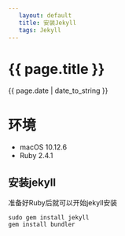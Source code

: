 ```yaml
---
   layout: default
   title: 安装Jekyll
   tags: Jekyll
---
```


# {{ page.title }}
{{ page.date | date_to_string }}

# 环境
* macOS 10.12.6
* Ruby 2.4.1

## 安装jekyll
准备好Ruby后就可以开始jekyll安装
```
sudo gem install jekyll
gem install bundler
```
